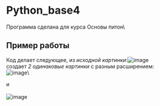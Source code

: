 # Python_base4
Программа сделана для курса Основы питон\
## Пример работы
Код делает следующее, из *исходной картинки*:![image](https://user-images.githubusercontent.com/124410504/228325024-fbf04fb3-ed31-41ee-96d1-d07d965a5472.png)\
создает *2 одинаковые картинки* с разным расширением:\
![image](https://user-images.githubusercontent.com/124410504/228325732-88a246a4-0b0c-46df-95f2-533b8a1df5f9.png)\

и\
\
![image](https://user-images.githubusercontent.com/124410504/228325811-acc93bd4-57e3-4652-9fd0-84f2f75cce16.png)

